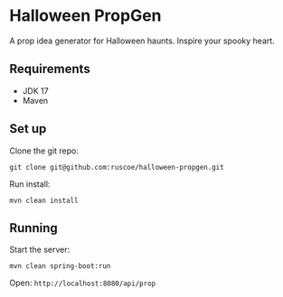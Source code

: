 # Halloween PropGen

A prop idea generator for Halloween haunts. Inspire your spooky heart.

## Requirements

* JDK 17
* Maven

## Set up

Clone the git repo:

`git clone git@github.com:ruscoe/halloween-propgen.git`

Run install:

`mvn clean install`

## Running

Start the server:

`mvn clean spring-boot:run`

Open: `http://localhost:8080/api/prop`
